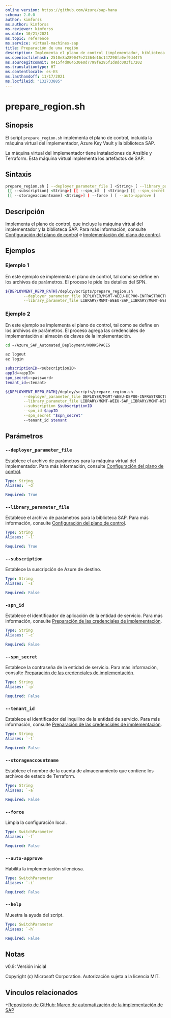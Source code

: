 ```yaml
---
online version: https://github.com/Azure/sap-hana
schema: 2.0.0
author: kimforss
ms.author: kimforss
ms.reviewer: kimforss
ms.date: 10/21/2021
ms.topic: reference
ms.service: virtual-machines-sap
title: Preparación de una región
description: Implementa el plano de control (implementador, biblioteca SAP) mediante un script de shell.
ms.openlocfilehash: 2510e8a289047e21364e16c147290fa0ef9d4475
ms.sourcegitcommit: 0415f4d064530e0d7799fe295f1d8dc003f17202
ms.translationtype: HT
ms.contentlocale: es-ES
ms.lasthandoff: 11/17/2021
ms.locfileid: "132733885"
---
```

# <a name="prepare_regionsh"></a>prepare_region.sh

## <a name="synopsis"></a>Sinopsis
El script `prepare_region.sh` implementa el plano de control, incluida la máquina virtual del implementador, Azure Key Vault y la biblioteca SAP.

La máquina virtual del implementador tiene instalaciones de Ansible y Terraform. Esta máquina virtual implementa los artefactos de SAP.

## <a name="syntax"></a>Sintaxis

```bash
prepare_region.sh [ --deployer_parameter_file ] <String> [ --library_parameter_file ] <String>
 [[ --subscription] <String>] [[ --spn_id  ] <String>] [[ --spn_secret ] <String>] [[ --tenant_id ] <String>]
 [[ --storageaccountname] <String>] [ --force ] [ --auto-approve ]
```

## <a name="description"></a>Descripción
Implementa el plano de control, que incluye la máquina virtual del implementador y la biblioteca SAP. Para más información, consulte [Configuración del plano de control](../automation-configure-control-plane.md) e [Implementación del plano de control](../automation-deploy-control-plane.md).

## <a name="examples"></a>Ejemplos

### <a name="example-1"></a>Ejemplo 1

En este ejemplo se implementa el plano de control, tal como se define en los archivos de parámetros. El proceso le pide los detalles del SPN.

```bash
${DEPLOYMENT_REPO_PATH}/deploy/scripts/prepare_region.sh                                                         \
        --deployer_parameter_file DEPLOYER/MGMT-WEEU-DEP00-INFRASTRUCTURE/MGMT-WEEU-DEP00-INFRASTRUCTURE.tfvars  \
        --library_parameter_file LIBRARY/MGMT-WEEU-SAP_LIBRARY/MGMT-WEEU-SAP_LIBRARY.tfvars                      
```

### <a name="example-2"></a>Ejemplo 2

En este ejemplo se implementa el plano de control, tal como se define en los archivos de parámetros. El proceso agrega las credenciales de implementación al almacén de claves de la implementación.

```bash
cd ~/Azure_SAP_Automated_Deployment/WORKSPACES

az logout
az login

subscriptionID=<subscriptionID>
appId=<appID>
spn_secret=<password>
tenant_id=<tenant>

${DEPLOYMENT_REPO_PATH}/deploy/scripts/prepare_region.sh                                                         \
        --deployer_parameter_file DEPLOYER/MGMT-WEEU-DEP00-INFRASTRUCTURE/MGMT-WEEU-DEP00-INFRASTRUCTURE.tfvars  \
        --library_parameter_file LIBRARY/MGMT-WEEU-SAP_LIBRARY/MGMT-WEEU-SAP_LIBRARY.tfvars                      \
        --subscription $subscriptionID                                                                           \
        --spn_id $appID                                                                                          \
        --spn_secret "$spn_secret"                                                                               \ 
        --tenant_id $tenant
```

## <a name="parameters"></a>Parámetros

### `--deployer_parameter_file`
Establece el archivo de parámetros para la máquina virtual del implementador. Para más información, consulte [Configuración del plano de control](../automation-configure-control-plane.md#deployer).

```yaml
Type: String
Aliases: `-d`

Required: True
```

### `--library_parameter_file`
Establece el archivo de parámetros para la biblioteca SAP. Para más información, consulte [Configuración del plano de control](../automation-configure-control-plane.md#sap-library).

```yaml
Type: String
Aliases: `-l`

Required: True
```

### `--subscription`
Establece la suscripción de Azure de destino.

```yaml
Type: String
Aliases: `-s`

Required: False
```

### `-spn_id`
Establece el identificador de aplicación de la entidad de servicio. Para más información, consulte [Preparación de las credenciales de implementación](../automation-deploy-control-plane.md#prepare-the-deployment-credentials).

```yaml
Type: String
Aliases: `-c`

Required: False
```

### `--spn_secret`
Establece la contraseña de la entidad de servicio. Para más información, consulte [Preparación de las credenciales de implementación](../automation-deploy-control-plane.md#prepare-the-deployment-credentials). 

```yaml
Type: String
Aliases: `-p`

Required: False
```

### `--tenant_id`
Establece el identificador del inquilino de la entidad de servicio. Para más información, consulte [Preparación de las credenciales de implementación](../automation-deploy-control-plane.md#prepare-the-deployment-credentials). 

```yaml
Type: String
Aliases: `-t`

Required: False
```


### `--storageaccountname`
Establece el nombre de la cuenta de almacenamiento que contiene los archivos de estado de Terraform.

```yaml
Type: String
Aliases: `-a`

Required: False
```

### `--force`
Limpia la configuración local.

```yaml
Type: SwitchParameter
Aliases: `-f`

Required: False
```

### `--auto-approve`
Habilita la implementación silenciosa.

```yaml
Type: SwitchParameter
Aliases: `-i`

Required: False
```

### `--help`
Muestra la ayuda del script.

```yaml
Type: SwitchParameter
Aliases: `-h`

Required: False
```

## <a name="notes"></a>Notas
v0.9: Versión inicial

Copyright (c) Microsoft Corporation.
Autorización sujeta a la licencia MIT.

## <a name="related-links"></a>Vínculos relacionados

+[Repositorio de GitHub: Marco de automatización de la implementación de SAP](https://github.com/Azure/sap-hana)
